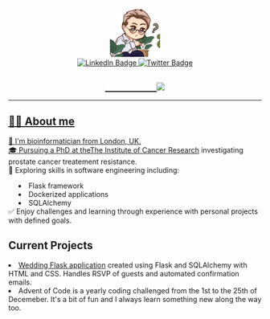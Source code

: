 <div id="header" align="center">
      <img src="chibi1.png" width="100"/>
</div>

<div id="badges" align="center">
    <a href="www.linkedin.com/in/lewisgallagher0" target="_blank">
    <img src="https://img.shields.io/badge/LinkedIn-blue?style=for-the-badge&logo=linkedin&logoColor=white" alt="LinkedIn Badge"/>
    <a href="www.twitter.com/coffeematics" target="_blank">
    <img src="https://img.shields.io/badge/twitter-blue?style=for-the-badge&logo=twitter&logoColor=white" alt="Twitter Badge"/>
</div>
<h1 align="center" style="color:white;font-size:20px;">
    Welcome!
    <img src="https://media.giphy.com/media/hvRJCLFzcasrR4ia7z/giphy.gif" width="20px">
</h1>
<hr>
<body>
    <div id="body">
    <h2>👨‍💻 About me</h2>
    <p>
        🧬 I'm bioinformatician from London, UK.<br>
        🎓 Pursuing a PhD at the<a href="https://www.icr.ac.uk/" target="_blank">The Institute of Cancer Research</a> investigating prostate cancer treatement resistance.<br>
        🔎 Exploring skills in software engineering including:
        <li style=text-indent:20px;>Flask framework</li>
        <li style=text-indent:20px;>Dockerized applications</li>
        <li style=text-indent:20px;>SQLAlchemy</li>
        ✅ Enjoy challenges and learning through experience with personal projects with defined goals.<br>
        </p>
    </div>
    <div>
        <h2>Current Projects</h2>
        <p>
            <li><a href="https://github.com/Lewis-Gallagher/wedding-website">Wedding Flask application</a> created using Flask and SQLAlchemy with HTML and CSS. Handles RSVP of guests and automated confirmation emails.</li>
            <li><a hred="https://github.com/Lewis-Gallagher/adventofcode">Advent of Code</a></ol> is a yearly coding challenged from the 1st to the 25th of Decemeber.  It's a bit of fun and I always learn something new along the way too.</li>
        </p>
    </div>
</body>